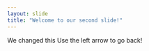 ```yaml
---
layout: slide
title: "Welcome to our second slide!"
---
```

We changed this
Use the left arrow to go back!
